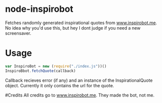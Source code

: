 # node-inspirobot
Fetches randomly generated inspirational quotes from www.inspirobot.me.
No idea why you'd use this, but hey I dont judge if you need a new screensaver.


# Usage
```js
var InspiroBot = new (require("./index.js"))()
InspiroBbot.fetchQuote(callback)
```

Callback recieves error (if any) and an instance of the InspirationalQuote object. Currently it only contains the url for the quote.

#Credits
All credits go to www.inspirobot.me. They made the bot, not me.
